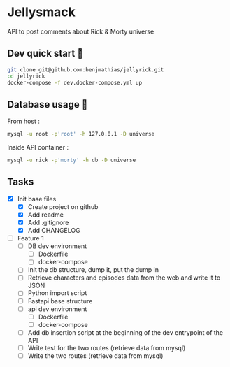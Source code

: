 # Jellysmack

API to post comments about Rick & Morty universe

## Dev quick start 🚀

```bash
git clone git@github.com:benjmathias/jellyrick.git
cd jellyrick
docker-compose -f dev.docker-compose.yml up
```

## Database usage 📙

From host :

```bash
mysql -u root -p'root' -h 127.0.0.1 -D universe
```

Inside API container :

```bash
mysql -u rick -p'morty' -h db -D universe
```

## Tasks

- [x]  Init base files
    - [x]  Create project on github
    - [x]  Add readme
    - [x]  Add .gitignore
    - [x]  Add CHANGELOG
- [ ]  Feature 1
    - [ ]  DB dev environment
        - [ ]  Dockerfile
        - [ ]  docker-compose
    - [ ]  Init the db structure, dump it, put the dump in
    - [ ]  Retrieve characters and episodes data from the web and write it to JSON
    - [ ]  Python import script
    - [ ]  Fastapi base structure
    - [ ]  api dev environment
        - [ ]  Dockerfile
        - [ ]  docker-compose
    - [ ]  Add db insertion script at the beginning of the dev entrypoint of the API
    - [ ]  Write test for the two routes (retrieve data from mysql)
    - [ ]  Write the two routes (retrieve data from mysql)